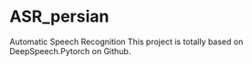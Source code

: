# ASR_persian
Automatic Speech Recognition
This project is totally based on DeepSpeech.Pytorch on Github.
